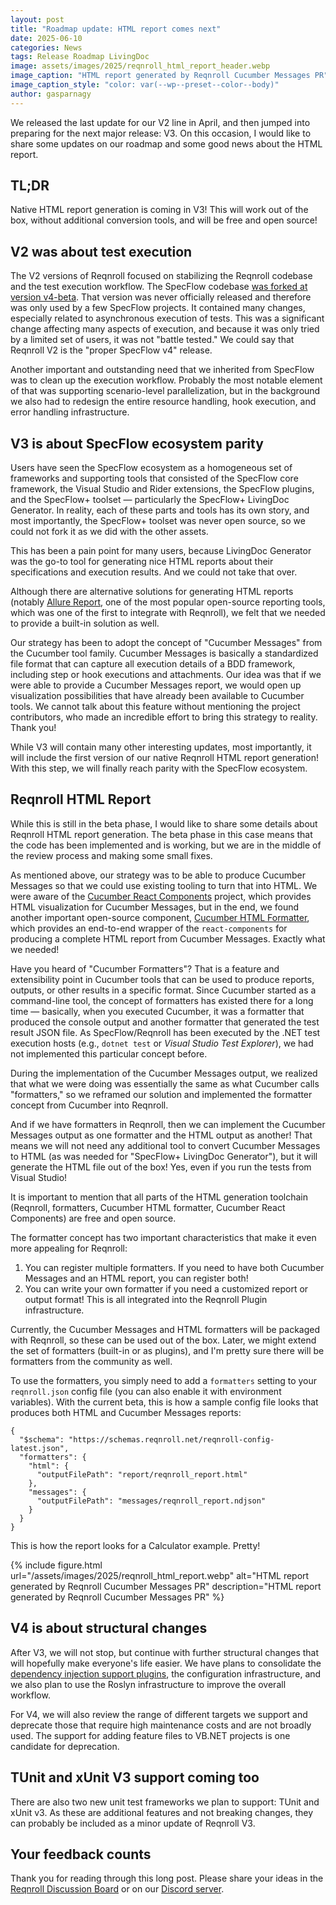 ```yaml
---
layout: post
title: "Roadmap update: HTML report comes next"
date: 2025-06-10
categories: News
tags: Release Roadmap LivingDoc
image: assets/images/2025/reqnroll_html_report_header.webp
image_caption: "HTML report generated by Reqnroll Cucumber Messages PR"
image_caption_style: "color: var(--wp--preset--color--body)"
author: gasparnagy
---
```


We released the last update for our V2 line in April, and then jumped into preparing for the next major release: V3. On this occasion, I would like to share some updates on our roadmap and some good news about the HTML report.

## TL;DR

Native HTML report generation is coming in V3! This will work out of the box, without additional conversion tools, and will be free and open source!

## V2 was about test execution

The V2 versions of Reqnroll focused on stabilizing the Reqnroll codebase and the test execution workflow. The SpecFlow codebase [was forked at version v4-beta](2024-02-08-from-specflow-to-reqnroll-why-and-how.md). That version was never officially released and therefore was only used by a few SpecFlow projects. It contained many changes, especially related to asynchronous execution of tests. This was a significant change affecting many aspects of execution, and because it was only tried by a limited set of users, it was not "battle tested." We could say that Reqnroll V2 is the "proper SpecFlow v4" release.

Another important and outstanding need that we inherited from SpecFlow was to clean up the execution workflow. Probably the most notable element of that was supporting scenario-level parallelization, but in the background we also had to redesign the entire resource handling, hook execution, and error handling infrastructure.

## V3 is about SpecFlow ecosystem parity

Users have seen the SpecFlow ecosystem as a homogeneous set of frameworks and supporting tools that consisted of the SpecFlow core framework, the Visual Studio and Rider extensions, the SpecFlow plugins, and the SpecFlow+ toolset — particularly the SpecFlow+ LivingDoc Generator. In reality, each of these parts and tools has its own story, and most importantly, the SpecFlow+ toolset was never open source, so we could not fork it as we did with the other assets.

This has been a pain point for many users, because LivingDoc Generator was the go-to tool for generating nice HTML reports about their specifications and execution results. And we could not take that over.

Although there are alternative solutions for generating HTML reports (notably [Allure Report](https://allurereport.org/), one of the most popular open-source reporting tools, which was one of the first to integrate with Reqnroll), we felt that we needed to provide a built-in solution as well.

Our strategy has been to adopt the concept of "Cucumber Messages" from the Cucumber tool family. Cucumber Messages is basically a standardized file format that can capture all execution details of a BDD framework, including step or hook executions and attachments. Our idea was that if we were able to provide a Cucumber Messages report, we would open up visualization possibilities that have already been available to Cucumber tools. We cannot talk about this feature without mentioning the project contributors, who made an incredible effort to bring this strategy to reality. Thank you!

While V3 will contain many other interesting updates, most importantly, it will include the first version of our native Reqnroll HTML report generation! With this step, we will finally reach parity with the SpecFlow ecosystem.

## Reqnroll HTML Report

While this is still in the beta phase, I would like to share some details about Reqnroll HTML report generation. The beta phase in this case means that the code has been implemented and is working, but we are in the middle of the review process and making some small fixes.

As mentioned above, our strategy was to be able to produce Cucumber Messages so that we could use existing tooling to turn that into HTML. We were aware of the [Cucumber React Components](https://github.com/cucumber/react-components) project, which provides HTML visualization for Cucumber Messages, but in the end, we found another important open-source component, [Cucumber HTML Formatter](https://github.com/cucumber/html-formatter/), which provides an end-to-end wrapper of the `react-components` for producing a complete HTML report from Cucumber Messages. Exactly what we needed!

Have you heard of "Cucumber Formatters"? That is a feature and extensibility point in Cucumber tools that can be used to produce reports, outputs, or other results in a specific format. Since Cucumber started as a command-line tool, the concept of formatters has existed there for a long time — basically, when you executed Cucumber, it was a formatter that produced the console output and another formatter that generated the test result JSON file. As SpecFlow/Reqnroll has been executed by the .NET test execution hosts (e.g., `dotnet test` or *Visual Studio Test Explorer*), we had not implemented this particular concept before.

During the implementation of the Cucumber Messages output, we realized that what we were doing was essentially the same as what Cucumber calls "formatters," so we reframed our solution and implemented the formatter concept from Cucumber into Reqnroll.

And if we have formatters in Reqnroll, then we can implement the Cucumber Messages output as one formatter and the HTML output as another! That means we will not need any additional tool to convert Cucumber Messages to HTML (as was needed for "SpecFlow+ LivingDoc Generator"), but it will generate the HTML file out of the box! Yes, even if you run the tests from Visual Studio!

It is important to mention that all parts of the HTML generation toolchain (Reqnroll, formatters, Cucumber HTML formatter, Cucumber React Components) are free and open source.

The formatter concept has two important characteristics that make it even more appealing for Reqnroll:
1. You can register multiple formatters. If you need to have both Cucumber Messages and an HTML report, you can register both!
2. You can write your own formatter if you need a customized report or output format! This is all integrated into the Reqnroll Plugin infrastructure.

Currently, the Cucumber Messages and HTML formatters will be packaged with Reqnroll, so these can be used out of the box. Later, we might extend the set of formatters (built-in or as plugins), and I'm pretty sure there will be formatters from the community as well.

To use the formatters, you simply need to add a `formatters` setting to your `reqnroll.json` config file (you can also enable it with environment variables). With the current beta, this is how a sample config file looks that produces both HTML and Cucumber Messages reports:

```
{
  "$schema": "https://schemas.reqnroll.net/reqnroll-config-latest.json",
  "formatters": {
    "html": {
      "outputFilePath": "report/reqnroll_report.html"
    },
    "messages": {
      "outputFilePath": "messages/reqnroll_report.ndjson"
    }
  }
}
```

This is how the report looks for a Calculator example. Pretty!

{% include figure.html url="/assets/images/2025/reqnroll_html_report.webp" alt="HTML report generated by Reqnroll Cucumber Messages PR" description="HTML report generated by Reqnroll Cucumber Messages PR" %}

## V4 is about structural changes

After V3, we will not stop, but continue with further structural changes that will hopefully make everyone's life easier. We have plans to consolidate the [dependency injection support plugins](https://github.com/orgs/reqnroll/discussions/472), the configuration infrastructure, and we also plan to use the Roslyn infrastructure to improve the overall workflow.

For V4, we will also review the range of different targets we support and deprecate those that require high maintenance costs and are not broadly used. The support for adding feature files to VB.NET projects is one candidate for deprecation.

## TUnit and xUnit V3 support coming too

There are also two new unit test frameworks we plan to support: TUnit and xUnit v3. As these are additional features and not breaking changes, they can probably be included as a minor update of Reqnroll V3.

## Your feedback counts

Thank you for reading through this long post. Please share your ideas in the [Reqnroll Discussion Board](https://github.com/orgs/reqnroll/discussions/categories/ideas) or on our [Discord server](https://go.reqnroll.net/discord-invite).